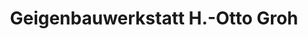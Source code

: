 ---
title: "Geigenbauwerkstatt H.-Otto Groh"
url: /gleichen/geigenbauwerkstatt-h-otto-groh/
shop: Musik
---
